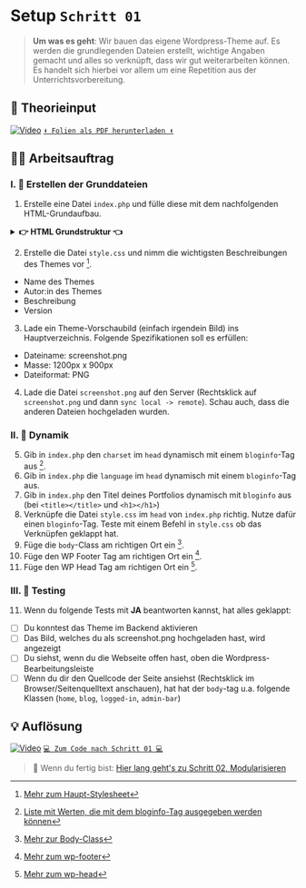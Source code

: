 # Setup `Schritt 01`
> **Um was es geht**: 
> Wir bauen das eigene Wordpress-Theme auf. 
> Es werden die grundlegenden Dateien erstellt, wichtige Angaben gemacht und alles so verknüpft, dass wir gut weiterarbeiten können. 
> Es handelt sich hierbei vor allem um eine Repetition aus der Unterrichtsvorbereitung.

## 🧠 Theorieinput
[![Video](https://i3.ytimg.com/vi/ipk_X_YTVIs/maxresdefault.jpg)](https://www.youtube.com/watch?v=ipk_X_YTVIs)
[`⬇️ Folien als PDF herunterladen ⬇️`](https://drive.google.com/file/d/1ekn-2pJMvt-Dn9RriWo-AawQADayxu-7/view?usp=share_link)

## 🧑‍💻 Arbeitsauftrag 
### I. 📃 Erstellen der Grunddateien 
1. Erstelle eine Datei `index.php` und fülle diese mit dem nachfolgenden HTML-Grundaufbau.

<details>
<summary><strong>👉 HTML Grundstruktur 👈</strong></summary>

```html
<!doctype html>
<html lang="de">

<head>
    <title>Portfolio</title>
    <meta charset="utf-8">
    <meta name="viewport" content="width=device-width, initial-scale=1.0, minimum-scale=1.0,user-scalable=yes">
</head>

<body>
<header>
    <h1>Portfolio</h1>
    <nav>
        <ul>
            <li>Navigationspunkt A</li>
            <li>Navigationspunkt B</li>
            <li>Navigationspunkt C</li>
        </ul>
    </nav>
</header>
<main>
    <article>
        <p>Hauptinhalt</p>
    </article>
</main>
<footer>
    <p>Footer</p>
</footer>
</body>

</html>
```
</details>

2. Erstelle die Datei `style.css` und nimm die wichtigsten Beschreibungen des Themes vor [^1].
- Name des Themes
- Autor:in des Themes
- Beschreibung
- Version
3. Lade ein Theme-Vorschaubild (einfach irgendein Bild) ins Hauptverzeichnis. Folgende Spezifikationen soll es erfüllen: 
- Dateiname: screenshot.png
- Masse: 1200px x 900px
- Dateiformat: PNG
4. Lade die Datei `screenshot.png` auf den Server (Rechtsklick auf `screenshot.png` und dann `sync local -> remote`). Schau auch, dass die anderen Dateien hochgeladen wurden.

### II. 👯 Dynamik 
5. Gib in `index.php` den `charset` im `head` dynamisch mit einem `bloginfo`-Tag aus [^2]. 
6. Gib in `index.php` die `language` im `head` dynamisch mit einem `bloginfo`-Tag aus. 
7. Gib in `index.php` den Titel deines Portfolios dynamisch mit `bloginfo` aus (bei `<title></title>` und `<h1></h1>`)
8. Verknüpfe die Datei `style.css` im `head` von `index.php` richtig. Nutze dafür einen `bloginfo`-Tag. Teste mit einem Befehl in `style.css` ob das Verknüpfen geklappt hat.
9. Füge die `body`-Class am richtigen Ort ein [^3].
10. Füge den WP Footer Tag am richtigen Ort ein [^4].
11. Füge den WP Head Tag am richtigen Ort ein [^5].

### III. 🚦 Testing 
11. Wenn du folgende Tests mit **JA** beantworten kannst, hat alles geklappt:
- [ ] Du konntest das Theme im Backend aktivieren
- [ ] Das Bild, welches du als screenshot.png hochgeladen hast, wird angezeigt
- [ ] Du siehst, wenn du die Webseite offen hast, oben die Wordpress-Bearbeitungsleiste
- [ ] Wenn du dir den Quellcode der Seite ansiehst (Rechtsklick im Browser/Seitenquelltext anschauen), hat hat der `body`-tag u.a. folgende Klassen (`home`, `blog`, `logged-in`, `admin-bar`)

[^1]: [Mehr zum Haupt-Stylesheet](https://developer.wordpress.org/themes/basics/main-stylesheet-style-%20css/#example)
[^2]: [Liste mit Werten, die mit dem bloginfo-Tag ausgegeben werden können](https://developer.wordpress.org/reference/functions/bloginfo/#possible-values-for-show)
[^3]: [Mehr zur Body-Class](https://developer.wordpress.org/reference/functions/body_class/)
[^4]: [Mehr zum wp-footer](https://developer.wordpress.org/reference/functions/wp_footer/#user-%20contributed-notes)
[^5]: [Mehr zum wp-head](https://developer.wordpress.org/reference/functions/wp_head/#user-%20contributed-notes)

## 💡 Auflösung 
[![Video](https://i3.ytimg.com/vi/5N-qPFHKpVw/maxresdefault.jpg)](https://www.youtube.com/watch?v=5N-qPFHKpVw)
[``💻 Zum Code nach Schritt 01 💻``](after_01-setup)

>  🔗 Wenn du fertig bist:
> [Hier lang geht's zu Schritt 02, Modularisieren](/02_modularisieren)
